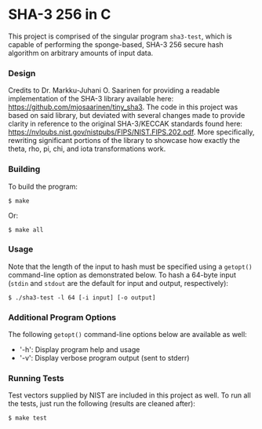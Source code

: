 # SHA-3 256 in C

This project is comprised of the singular program ```sha3-test```, which is
capable of performing the sponge-based, SHA-3 256 secure hash algorithm on
arbitrary amounts of input data.

### Design

Credits to Dr. Markku-Juhani O. Saarinen for providing a readable implementation
of the SHA-3 library available here: https://github.com/mjosaarinen/tiny_sha3.
The code in this project was based on said library, but deviated with several
changes made to provide clarity in reference to the original SHA-3/KECCAK
standards found here: https://nvlpubs.nist.gov/nistpubs/FIPS/NIST.FIPS.202.pdf.
More specifically, rewriting significant portions of the library to showcase how
exactly the theta, rho, pi, chi, and iota transformations work.

### Building

To build the program:

	$ make

Or:

	$ make all

### Usage

Note that the length of the input to hash must be specified using a
```getopt()``` command-line option as demonstrated below.  To hash a 64-byte
input (```stdin``` and ```stdout``` are the default for input and output,
respectively):

	$ ./sha3-test -l 64 [-i input] [-o output]

### Additional Program Options

The following ```getopt()``` command-line options below are available as well:
  - '-h': Display program help and usage
  - '-v': Display verbose program output (sent to stderr)

### Running Tests

Test vectors supplied by NIST are included in this project as well. To run all
the tests, just run the following (results are cleaned after):

    $ make test
